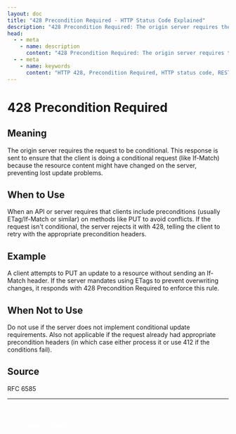 ```yaml
---
layout: doc
title: "428 Precondition Required - HTTP Status Code Explained"
description: "428 Precondition Required: The origin server requires the request to be conditional. This response is sent to ensure that the client is doing a conditional r..."
head:
  - - meta
    - name: description
      content: "428 Precondition Required: The origin server requires the request to be conditional. This response is sent to ensure that the client is doing a conditional r..."
  - - meta
    - name: keywords
      content: "HTTP 428, Precondition Required, HTTP status code, REST API, web development"
---
```


# 428 Precondition Required

## Meaning

The origin server requires the request to be conditional. This response is sent to ensure that the client is doing a conditional request (like If-Match) because the resource content might have changed on the server, preventing lost update problems.

## When to Use

When an API or server requires that clients include preconditions (usually ETag/If-Match or similar) on methods like PUT to avoid conflicts. If the request isn't conditional, the server rejects it with 428, telling the client to retry with the appropriate precondition headers.

## Example

A client attempts to PUT an update to a resource without sending an If-Match header. If the server mandates using ETags to prevent overwriting changes, it responds with 428 Precondition Required to enforce this rule.

## When Not to Use

Do not use if the server does not implement conditional update requirements. Also not applicable if the request already had appropriate precondition headers (in which case either process it or use 412 if the conditions fail).

## Source

RFC 6585

---

<div style="margin-top: 40px;">
  <a href="/http-codes/" style="display: inline-block; padding: 12px 24px; background: hsl(var(--primary)); color: white; text-decoration: none; border-radius: var(--radius); font-weight: 500; transition: all 0.2s ease;">← Back to Search</a>
</div>
